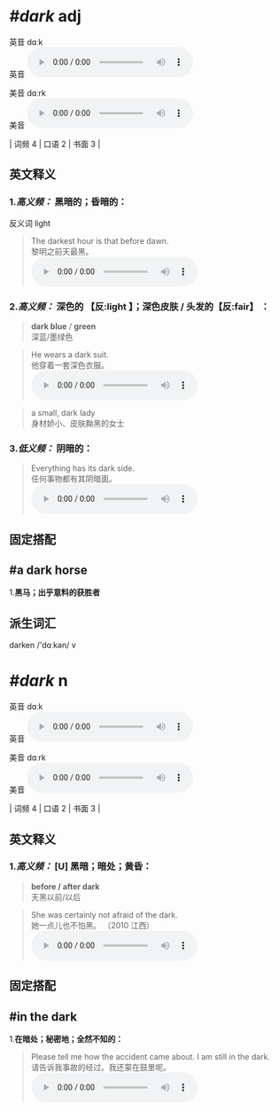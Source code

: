 # ***\#dark*** adj
英音 dɑːk  
英音
<audio src="./media/dark-B.aac" controls="controls"></audio>

美音 dɑːrk  
美音
<audio src="./media/dark.aac" controls="controls"></audio>



| 词频 4 | 口语 2 | 书面 3 |  

英文释义
---
### 1.*高义频：* **黑暗的；昏暗的：**  
反义词 light 

 > The darkest hour is that before dawn.  
 > 黎明之前天最黑。    
<audio src="./media/dark01.aac" controls="controls"></audio>

### 2.*高义频：* **深色的 【反:light 】；深色皮肤 / 头发的【反:fair】 ：**  

 > **dark blue** / **green**   
 > 深蓝/墨绿色    

 > He wears a dark suit.  
 > 他穿着一套深色衣服。    
<audio src="./media/dark-2.aac" controls="controls"></audio>

 > a small, dark lady  
 > 身材娇小、皮肤黝黑的女士    

### 3.*低义频：* **阴暗的：**  

 > Everything has its dark side.  
 > 任何事物都有其阴暗面。    
<audio src="./media/dark-3.aac" controls="controls"></audio>


固定搭配
---
## \#a dark horse
1.**黑马；出乎意料的获胜者**  


派生词汇
---
darken /'dɑːkən/ v   

# ***\#dark*** n
英音 dɑːk  
英音
<audio src="./media/dark-B.aac" controls="controls"></audio>

美音 dɑːrk  
美音
<audio src="./media/dark.aac" controls="controls"></audio>



| 词频 4 | 口语 2 | 书面 3 |  

英文释义
---
### 1.*高义频：* **[U] 黑暗；暗处；黄昏：**  

 > **before / after dark**  
 > 天黑以前/以后    

 > She was certainly not afraid of the dark.  
 > 她一点儿也不怕黑。  （2010 江西）  
<audio src="./media/dark-4.aac" controls="controls"></audio>


固定搭配
---
## \#in the dark
1.**在暗处；秘密地；全然不知的：**  

 > Please tell me how the accident came about. I am still in the dark.  
 > 请告诉我事故的经过。我还蒙在鼓里呢。    
<audio src="./media/dark-5.aac" controls="controls"></audio>


